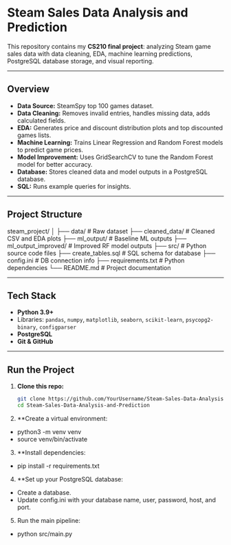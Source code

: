 # Steam Sales Data Analysis and Prediction

This repository contains my **CS210 final project**: analyzing Steam game sales data with data cleaning, EDA, machine learning predictions, PostgreSQL database storage, and visual reporting.

---

## Overview

- **Data Source:** SteamSpy top 100 games dataset.
- **Data Cleaning:** Removes invalid entries, handles missing data, adds calculated fields.
- **EDA:** Generates price and discount distribution plots and top discounted games lists.
- **Machine Learning:** Trains Linear Regression and Random Forest models to predict game prices.
- **Model Improvement:** Uses GridSearchCV to tune the Random Forest model for better accuracy.
- **Database:** Stores cleaned data and model outputs in a PostgreSQL database.
- **SQL:** Runs example queries for insights.

---

## Project Structure

steam_project/
│
├── data/ # Raw dataset
├── cleaned_data/ # Cleaned CSV and EDA plots
├── ml_output/ # Baseline ML outputs
├── ml_output_improved/ # Improved RF model outputs
├── src/ # Python source code files
├── create_tables.sql # SQL schema for database
├── config.ini # DB connection info
├── requirements.txt # Python dependencies
└── README.md # Project documentation


---

## Tech Stack

- **Python 3.9+**
- Libraries: `pandas`, `numpy`, `matplotlib`, `seaborn`, `scikit-learn`, `psycopg2-binary`, `configparser`
- **PostgreSQL**
- **Git & GitHub**

---

## Run the Project

1. **Clone this repo:**

   ```bash
   git clone https://github.com/YourUsername/Steam-Sales-Data-Analysis-and-Prediction.git
   cd Steam-Sales-Data-Analysis-and-Prediction

2. **Create a virtual environment:

- python3 -m venv venv
- source venv/bin/activate

3. **Install dependencies:

- pip install -r requirements.txt

4. **Set up your PostgreSQL database:

- Create a database.
- Update config.ini with your database name, user, password, host, and port.

5. Run the main pipeline:

- python src/main.py


